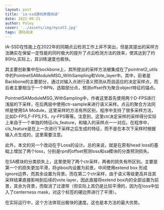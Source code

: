 ```yaml
---
layout: post
title: 'ia-ssd源码原理阅读'
date: 2022-06-21
author: Poley
cover: '../assets/img/mycat3.jpg'
tags: 源码阅读
---
```


IA-SSD在性能上在2022年的同期点云检测工作上并不突出，但是其提出的采样方法确实在保留一定性能的同时极大的提升了点云检测方法的效率，使其达到了约80Hz,实际上，其训练速度也极快。

其主要创新集中在bockbone上，其所提出的采样方法被集成在了pointnet2_utils中的PointnetSAModuleMSG_WithSampling和Vote_layer中。其中，前者是Backbone的主要部分，通过对输入点进行语义预测从而自适应的决定采样点，而后者主要相当于一个RPN，选取部分点，预测offset作为聚合object特征的锚点。

PointnetSAModuleMSG_WithSampling中，作者这里首先使用两个D-FPS进行浅层的下采样，在后两层中使用ctr-sample来进行语义采样。点云的聚合方法同样是使用SA Module，这里采样的方法有所区别，程序中支持了很多采样方法，比如D-FPS,F-FPS,FS，ry-FPS等等。注意到，这里ctr决定采样的采样得分实际上来自于一个单独的特征cls_feature，和输入的采样点一一对应。在程序中，cls_feature是在上一次进行下采样之后生成的特征，而不是在本次下采样时根据输入点生成的，这里需要注意。

此外，本文的另一个改动在于Loss的设计。总的来说，就是在原有head loss的基础上增加了两个loss，分别是rpn的offset预测loss和sa模块的分类预测损失。

在SA模块的分类损失上，这里使用了两个ctr采样，两者的损失有所区别。主要是第一个的损失更加平滑，将gtbox内设置为前景，中间使用extend box 形成ignore边界，而其余设置为背景。而在第二个ctr采样，由于语义等级更高并且其采样结果直接影响到后续的vote layer，因此直接将extend box内的全部设置为前景，其余为背景，而取消了过渡带（但实际上其仍是比较平滑的，因为在loss中加入了centerness mask，对这个标签的硬边界进行了平滑）。

在实际运行中，这个方法体现出极快的速度。这也是本方法的最大优势。